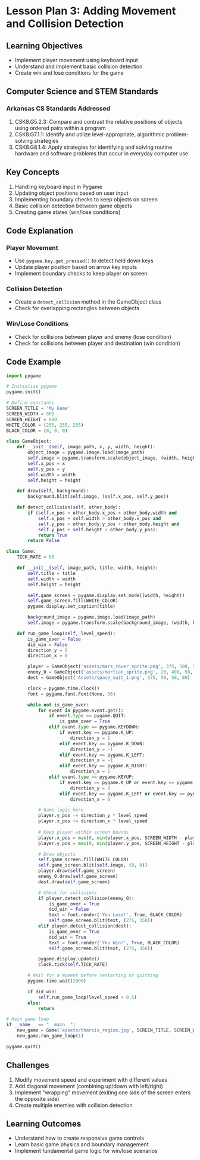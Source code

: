 # Lesson Plan 3: Adding Movement and Collision Detection

## Learning Objectives
- Implement player movement using keyboard input
- Understand and implement basic collision detection
- Create win and lose conditions for the game
  
## Computer Science and STEM Standards
### Arkansas CS Standards Addressed
1. CSK8.G5.2.3: Compare and contrast the relative positions of objects using ordered pairs within a program
2. CSK8.G7.1.1: Identify and utilize level-appropriate, algorithmic problem-solving strategies
3. CSK8.G8.1.4: Apply strategies for identifying and solving routine hardware and software problems that occur in everyday computer use

## Key Concepts
1. Handling keyboard input in Pygame
2. Updating object positions based on user input
3. Implementing boundary checks to keep objects on screen
4. Basic collision detection between game objects
5. Creating game states (win/lose conditions)

## Code Explanation

### Player Movement
- Use `pygame.key.get_pressed()` to detect held down keys
- Update player position based on arrow key inputs
- Implement boundary checks to keep player on screen

### Collision Detection
- Create a `detect_collision` method in the GameObject class
- Check for overlapping rectangles between objects

### Win/Lose Conditions
- Check for collisions between player and enemy (lose condition)
- Check for collisions between player and destination (win condition)

## Code Example
```python
import pygame

# Initialize pygame
pygame.init()

# Define constants
SCREEN_TITLE = 'My Game'
SCREEN_WIDTH = 800
SCREEN_HEIGHT = 600
WHITE_COLOR = (255, 255, 255)
BLACK_COLOR = (0, 0, 0)

class GameObject:
    def __init__(self, image_path, x, y, width, height):
        object_image = pygame.image.load(image_path)
        self.image = pygame.transform.scale(object_image, (width, height))
        self.x_pos = x
        self.y_pos = y
        self.width = width
        self.height = height

    def draw(self, background):
        background.blit(self.image, (self.x_pos, self.y_pos))

    def detect_collision(self, other_body):
        if (self.x_pos < other_body.x_pos + other_body.width and
            self.x_pos + self.width > other_body.x_pos and
            self.y_pos < other_body.y_pos + other_body.height and
            self.y_pos + self.height > other_body.y_pos):
            return True
        return False

class Game:
    TICK_RATE = 60

    def __init__(self, image_path, title, width, height):
        self.title = title
        self.width = width
        self.height = height

        self.game_screen = pygame.display.set_mode((width, height))
        self.game_screen.fill(WHITE_COLOR)
        pygame.display.set_caption(title)

        background_image = pygame.image.load(image_path)
        self.image = pygame.transform.scale(background_image, (width, height))

    def run_game_loop(self, level_speed):
        is_game_over = False
        did_win = False
        direction_y = 0
        direction_x = 0

        player = GameObject('assets/mars_rover_sprite.png', 375, 500, 50, 50)
        enemy_0 = GameObject('assets/martian_sprite.png', 20, 400, 50, 50)
        dest = GameObject('Assets/space_suit_1.png', 375, 50, 50, 80)

        clock = pygame.time.Clock()
        font = pygame.font.Font(None, 36)

        while not is_game_over:
            for event in pygame.event.get():
                if event.type == pygame.QUIT:
                    is_game_over = True
                elif event.type == pygame.KEYDOWN:
                    if event.key == pygame.K_UP:
                        direction_y = 1
                    elif event.key == pygame.K_DOWN:
                        direction_y = -1
                    elif event.key == pygame.K_LEFT:
                        direction_x = -1
                    elif event.key == pygame.K_RIGHT:
                        direction_x = 1
                elif event.type == pygame.KEYUP:
                    if event.key == pygame.K_UP or event.key == pygame.K_DOWN:
                        direction_y = 0
                    elif event.key == pygame.K_LEFT or event.key == pygame.K_RIGHT:
                        direction_x = 0

            # Game logic here
            player.y_pos -= direction_y * level_speed
            player.x_pos += direction_x * level_speed
            
            # Keep player within screen bounds
            player.x_pos = max(0, min(player.x_pos, SCREEN_WIDTH - player.width))
            player.y_pos = max(0, min(player.y_pos, SCREEN_HEIGHT - player.height))

            # Draw objects
            self.game_screen.fill(WHITE_COLOR)
            self.game_screen.blit(self.image, (0, 0))
            player.draw(self.game_screen)
            enemy_0.draw(self.game_screen)
            dest.draw(self.game_screen)

            # Check for collisions
            if player.detect_collision(enemy_0):
                is_game_over = True
                did_win = False
                text = font.render('You Lose!', True, BLACK_COLOR)
                self.game_screen.blit(text, (275, 350))
            elif player.detect_collision(dest):
                is_game_over = True
                did_win = True
                text = font.render('You Win!', True, BLACK_COLOR)
                self.game_screen.blit(text, (275, 350))

            pygame.display.update()
            clock.tick(self.TICK_RATE)

        # Wait for a moment before restarting or quitting
        pygame.time.wait(2000)

        if did_win:
            self.run_game_loop(level_speed + 0.5)
        else:
            return

# Main game loop
if __name__ == "__main__":
    new_game = Game('assets/tharsis_region.jpg', SCREEN_TITLE, SCREEN_WIDTH, SCREEN_HEIGHT)
    new_game.run_game_loop(1)

pygame.quit()

```

## Challenges
1. Modify movement speed and experiment with different values
2. Add diagonal movement (combining up/down with left/right)
3. Implement "wrapping" movement (exiting one side of the screen enters the opposite side)
4. Create multiple enemies with collision detection

## Learning Outcomes
- Understand how to create responsive game controls
- Learn basic game physics and boundary management
- Implement fundamental game logic for win/lose scenarios


